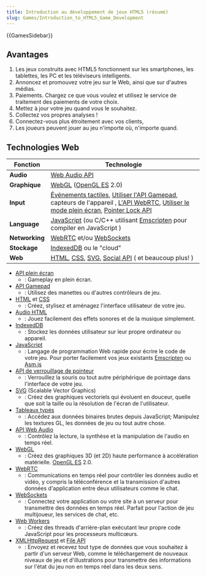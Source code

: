 ```yaml
---
title: Introduction au développement de jeux HTML5 (résumé)
slug: Games/Introduction_to_HTML5_Game_Development
---
```


{{GamesSidebar}}

## Avantages

1. Les jeux construits avec HTML5 fonctionnent sur les smartphones, les tablettes, les PC et les téléviseurs intelligents.
2. Annoncez et promouvez votre jeu sur le Web, ainsi que sur d'autres médias.
3. Paiements. Chargez ce que vous voulez et utilisez le service de traitement des paiements de votre choix.
4. Mettez à jour votre jeu quand vous le souhaitez.
5. Collectez vos propres analyses !
6. Connectez-vous plus étroitement avec vos clients,
7. Les joueurs peuvent jouer au jeu n'importe où, n'importe quand.

## Technologies Web

| **Fonction**   | Technologie                                                                                                                                                                                                                                                                                                                        |
| -------------- | ---------------------------------------------------------------------------------------------------------------------------------------------------------------------------------------------------------------------------------------------------------------------------------------------------------------------------------- |
| **Audio**      | [Web Audio API](/fr/docs/Web/API/Web_Audio_API)                                                                                                                                                                                                                                                                                    |
| **Graphique**  | [WebGL](/fr/docs/Web/API/WebGL_API) ([OpenGL ES](https://www.khronos.org/opengles/) 2.0)                                                                                                                                                                                                                                           |
| **Input**      | [Événements tactiles](/fr/docs/Web/API/Touch_events), [Utiliser l'API Gamepad](/fr/docs/Web/API/Gamepad_API/Using_the_Gamepad_API), capteurs de l'appareil , [L'API WebRTC](/fr/docs/Web/API/WebRTC_API), [Utiliser le mode plein écran](/fr/docs/Web/API/Fullscreen_API), [Pointer Lock API](/fr/docs/Web/API/Pointer_Lock_API) |
| **Language**   | [JavaScript](/fr/docs/Web/JavaScript) (ou C/C++ utilisant [Emscripten](https://github.com/kripken/emscripten/wiki) pour compiler en JavaScript )                                                                                                                                                                                       |
| **Networking** | [WebRTC](/fr/docs/Web/API/WebRTC_API) et/ou [WebSockets](/fr/docs/Web/API/WebSockets_API)                                                                                                                                                                                                                                                      |
| **Stockage**   | [IndexedDB](/fr/docs/Web/API/IndexedDB_API) ou le "cloud"                                                                                                                                                                                                                                                                          |
| **Web**        | [HTML](/fr/docs/Web/HTML), [CSS](/fr/docs/Web/CSS), [SVG](/fr/docs/Web/SVG), [Social API](/fr/docs/Social_API) ( et beaucoup plus! )                                                                                                                                                                                               |

- [API plein écran](/fr/docs/Web/API/Fullscreen_API)
  - : Gameplay en plein écran.
- [API Gamepad](/fr/docs/Web/API/Gamepad_API/Using_the_Gamepad_API)
  - : Utilisez des manettes ou d'autres contrôleurs de jeu.
- [HTML](/fr/docs/Web/HTML) et [CSS](/fr/docs/Web/CSS)
  - : Créez, stylisez et aménagez l'interface utilisateur de votre jeu.
- [Audio HTML](/fr/docs/Web/HTML/Element/audio)
  - : Jouez facilement des effets sonores et de la musique simplement.
- [IndexedDB](/fr/docs/Web/API/IndexedDB_API)
  - : Stockez les données utilisateur sur leur propre ordinateur ou appareil.
- [JavaScript](/fr/docs/Web/JavaScript)
  - : Langage de programmation Web rapide pour écrire le code de votre jeu.
    Pour porter facilement vos jeux existants [Emscripten](https://github.com/kripken/emscripten/wiki) ou [Asm.js](http://asmjs.org/spec/latest/)
- [API de verrouillage de pointeur](/fr/docs/Web/API/Pointer_Lock_API)
  - : Verrouillez la souris ou tout autre périphérique de pointage dans l'interface de votre jeu.
- [SVG](/fr/docs/Web/SVG) (Scalable Vector Graphics)
  - : Créez des graphiques vectoriels qui évoluent en douceur, quelle que soit la taille ou la résolution de l'écran de l'utilisateur.
- [Tableaux typés](/fr/docs/Web/JavaScript/Guide/Typed_arrays)
  - : Accédez aux données binaires brutes depuis JavaScript; Manipulez les textures GL, les données de jeu ou tout autre chose.
- [API Web Audio](/fr/docs/Web/API/Web_Audio_API)
  - : Contrôlez la lecture, la synthèse et la manipulation de l'audio en temps réel.
- [WebGL](/fr/docs/Web/API/WebGL_API)
  - : Créez des graphiques 3D (et 2D) haute performance à accélération matérielle. [OpenGL ES](https://www.khronos.org/opengles/) 2.0.
- [WebRTC](/fr/docs/Web/API/WebRTC_API)
  - : Communications en temps réel pour contrôler les données audio et vidéo, y compris la téléconférence et la transmission d'autres données d'application entre deux utilisateurs comme le chat.
- [WebSockets](/fr/docs/Web/API/WebSockets_API)
  - : Connectez votre application ou votre site à un serveur pour transmettre des données en temps réel. Parfait pour l'action de jeu multijoueur, les services de chat, etc.
- [Web Workers](/fr/docs/Web/API/Web_Workers_API/Using_web_workers)
  - : Créez des threads d'arrière-plan exécutant leur propre code JavaScript pour les processeurs multicœurs.
- [XMLHttpRequest](/fr/docs/Web/API/XMLHttpRequest) et [File API](/fr/docs/DOM/File_API)
  - : Envoyez et recevez tout type de données que vous souhaitez à partir d'un serveur Web, comme le téléchargement de nouveaux niveaux de jeu et d'illustrations pour transmettre des informations sur l'état du jeu non en temps réel dans les deux sens.
